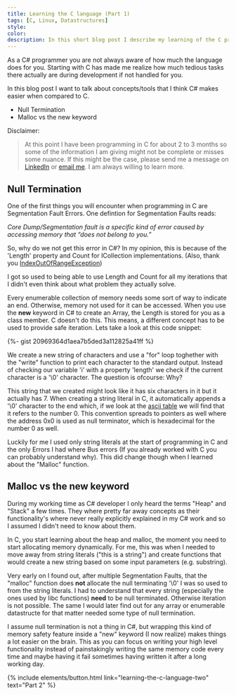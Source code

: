 ```yaml
---
title: Learning the C language (Part 1)
tags: [C, Linux, Datastructures]
style: 
color: 
description: In this short blog post I describe my learning of the C programming language as a consequence of me starting a new study at the Amsterdam Codam Coding College. This from the perspective of a C# developer.
---
```


As a C# programmer you are not always aware of how much the language does for you. Starting with C has made me realize how much tedious tasks there actually are during development if not handled for you.

In this blog post I want to talk about concepts/tools that I think C# makes easier when compared to C.
- Null Termination
- Malloc vs the new keyword

Disclaimer:
> At this point I have been programming in C for about 2 to 3 months so some of the information I am giving might not be complete or misses some nuance. If this might be the case, please send me a message on [LinkedIn](https://www.linkedin.com/in/benjamin-van-der-wolf-742305160) or [email me](mailto:benjaminvanderwolf@gmail.com). I am always willing to learn more.

## Null Termination

One of the first things you will encounter when programming in C are Segmentation Fault Errors. One defintion for Segmentation Faults reads: 

*Core Dump/Segmentation fault is a specific kind of error caused by accessing memory that “does not belong to you.”* 

So, why do we not get this error in C#? In my opinion, this is because of the 'Length' property and Count for ICollection implementations. (Also, thank you  [IndexOutOfRangeException](https://learn.microsoft.com/en-us/dotnet/api/system.indexoutofrangeexception?view=net-6.0))

I got so used to being able to use Length and Count for all my iterations that I didn't even think about what problem they actually solve.

Every enumerable collection of memory needs some sort of way to indicate an end. Otherwise, memory not used for it can be accessed. When you use the **new** keyword in C# to create an Array, the Length is stored for you as a class member. C doesn't do this. This means, a different concept has to be used to provide safe iteration. Lets take a look at this code snippet:

{%- gist 20969364d1aea7b5ded3a112825a41ff %}

We create a new string of characters and use a "for" loop toghether with the "write" function to print each character to the standard output. Instead of checking our variable 'i' with a property 'length' we check if the current character is a '\0' character. The question is ofcourse: Why?

This string that we created might look like it has six characters in it but it actually has 7. When creating a string literal in C, it automatically appends a '\0' character to the end which, if we look at the [ascii table](https://man.archlinux.org/man/ascii.7.en) we will find that it refers to the number 0. This convention spreads to pointers as well where the address 0x0 is used as null terminator, which is hexadecimal for the number 0 as well.

Luckily for me I used only string literals at the start of programming in C and the only Errors I had where Bus errors (If you already worked with C you can probably understand why). This did change though when I learned about the "Malloc" function.

## Malloc vs the new keyword

During my working time as C# developer I only heard the terms "Heap" and "Stack" a few times. They where pretty far away concepts as their functionality's where never really explicitly explained in my C# work and so I assumed I didn't need to know about them.

In C, you start learning about the heap and malloc, the moment you need to start allocating memory dynamically. For me, this was when I needed to move away from string literals ("this is a string") and create functions that would create a new string based on some input parameters (e.g. substring).

Very early on I found out, after multiple Segmentation Faults, that the "malloc" function does **not** allocate the null terminating '\0' I was so used to from the string literals. I had to understand that every string (especially the ones used by libc functions) **need** to be null terminated. Otherwise iteration is not possible. The same I would later find out for any array or enumerable datastructe for that matter needed some type of null termination.

I assume null termination is not a thing in C#, but wrapping this kind of memory safety feature inside a "new" keyword (I now realize) makes things a lot easier on the brain. This as you can focus on writing your high level functionality instead of painstakingly writing the same memory code every time and maybe having it fail sometimes having written it after a long working day.

<p class="text-center">
{% include elements/button.html link="learning-the-c-language-two" text="Part 2" %}
</p>